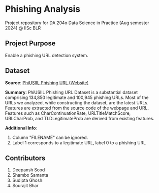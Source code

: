 # Phishing Analysis
Project repository for DA 204o Data Science in Practice (Aug semester 2024) @ IISc BLR

## Project Purpose
Enable a phishing URL detection system.

## Dataset
**Source**: [PhiUSIIL Phishing URL (Website)](https://archive.ics.uci.edu/dataset/967/phiusiil+phishing+url+dataset)

**Summary**: PhiUSIIL Phishing URL Dataset is a substantial dataset comprising 134,850 legitimate and 100,945 phishing URLs. Most of the URLs we analyzed, while constructing the dataset, are the latest URLs. Features are extracted from the source code of the webpage and URL. Features such as CharContinuationRate, URLTitleMatchScore, URLCharProb, and TLDLegitimateProb are derived from existing features.

**Additional Info**:
1. Column "FILENAME" can be ignored.
2. Label 1 corresponds to a legitimate URL, label 0 to a phishing URL

## Contributors
1. Deepansh Sood
2. Shambo Samanta
3. Sudipta Ghosh
4. Sourajit Bhar
